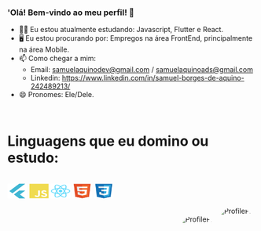 ### 'Olá! Bem-vindo ao meu perfil! 👋

- 👨‍💻 Eu estou atualmente estudando: Javascript, Flutter e React.
- 🖥️ Eu estou procurando por: Empregos na área FrontEnd, principalmente na área Mobile.
- 📫 Como chegar a mim:
  - Email: samuelaquinodev@gmail.com / samuelaquinoads@gmail.com
  - Linkedin: https://www.linkedin.com/in/samuel-borges-de-aquino-242489213/
- 😄 Pronomes: Ele/Dele.

<div style="display: inline_block"><br>
  <h1> Linguagens que eu domino ou estudo:</h1>
</div>

<div style="display: inline_block"><br>
  <img align="center" alt="Js" height="30" width="40" src="https://raw.githubusercontent.com/devicons/devicon/2ae2a900d2f041da66e950e4d48052658d850630/icons/flutter/flutter-plain.svg">
  <img align="center" alt="Js" height="30" width="40" src="https://raw.githubusercontent.com/devicons/devicon/master/icons/javascript/javascript-plain.svg">
  <img align="center" alt="React" height="30" width="40" src="https://raw.githubusercontent.com/devicons/devicon/master/icons/react/react-original.svg">
  <img align="center" alt="HTML" height="30" width="40" src="https://raw.githubusercontent.com/devicons/devicon/master/icons/html5/html5-original.svg">
  <img align="center" alt="CSS" height="30" width="40" src="https://raw.githubusercontent.com/devicons/devicon/master/icons/css3/css3-original.svg">    
  </br>
</div>

<div style="display: inline_block"><br>
  <img align="right" alt="ProfilePic" height="400" style="border-radius:50px;" src="https://media.discordapp.net/attachments/483775217143906317/893660927503794176/Webp.net-gifmaker.gif?width=559&height=559">                   
</div>

<div style="display: inline_block"><br>
  <img align="right" alt="ProfilePic" height="400" style="border-radius:50px;" src="https://media.discordapp.net/attachments/483775217143906317/893663948505759834/MangaCat_Logo.png?width=559&height=559">                   
</div>
